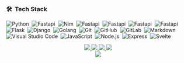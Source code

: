 ### 🛠 &nbsp;Tech Stack

![Python](https://img.shields.io/badge/Python-3776AB?style=for-the-badge&logo=python&logoColor=white)&nbsp;
![Fastapi](https://img.shields.io/badge/FastAPI-005571?style=for-the-badge&logo=fastapi)&nbsp;
![Nim](https://img.shields.io/badge/Nim-%23FFE953.svg?&logo=nim&logoColor=white)&nbsp;
![Fastapi](https://img.shields.io/badge/-postgresql-05122A?style=for-the-badge&logo=postgresql)&nbsp;
![Fastapi](https://img.shields.io/badge/-redis-05122A?style=for-the-badge&logo=redis)&nbsp;
![Fastapi](https://img.shields.io/badge/-mongodb-05122A?style=for-the-badge&logo=mongodb)&nbsp;
![Fastapi](https://img.shields.io/badge/-aws-05122A?style=for-the-badge&logo=aws)&nbsp;
![Flask](https://img.shields.io/badge/-Flask-05122A?style=for-the-badge&logo=flask)&nbsp;
![Django](https://img.shields.io/badge/-Django-05122A?style=for-the-badge&logo=django)&nbsp;
![Golang](https://img.shields.io/badge/Go-00ADD8?style=for-the-badge&logo=go&logoColor=white)&nbsp;
![Git](https://img.shields.io/badge/-Git-05122A?style=for-the-badge&logo=git)&nbsp;
![GitHub](https://img.shields.io/badge/-GitHub-05122A?style=for-the-badge&logo=github)&nbsp;
![GitLab](https://img.shields.io/badge/-GitLab-05122A?style=for-the-badge&logo=gitlab)&nbsp;
![Markdown](https://img.shields.io/badge/-Markdown-05122A?style=for-the-badge&logo=markdown)
![Visual Studio Code](https://img.shields.io/badge/-Visual%20Studio%20Code-05122A?style=for-the-badge&logo=visual-studio-code&logoColor=007ACC)&nbsp;
![JavaScript](https://img.shields.io/badge/-JavaScript-05122A?style=for-the-badge&logo=javascript)&nbsp;
![Node.js](https://img.shields.io/badge/-Node.js-05122A?style=for-the-badge&logo=node.js)&nbsp;
![Express](https://img.shields.io/badge/-Express?style=for-the-badge&logo=javascript)&nbsp;
![Svelte](https://img.shields.io/badge/-Svelte-05122A?style=for-the-badge&logo=Svelte)&nbsp;

<p align="center">
  <a href="https://github.com/korohub">
    <img src="http://github-profile-summary-cards.vercel.app/api/cards/profile-details?username=korohub&theme=transparent" />
  </a>
  <a href="https://github.com/korohub">
    <img src="https://github-readme-streak-stats.herokuapp.com/?user=korohub&hide_border=true&card_width=338&theme=transparent" />
  </a>
  <a href="https://github.com/korohub">
    <img src="http://github-profile-summary-cards.vercel.app/api/cards/stats?username=korohub&theme=transparent" />
  </a>
  <a href="https://github.com/korohub">
    <img src="https://github-readme-stats.vercel.app/api/top-langs/?username=korohub&langs_count=10&exclude_repo=&hide=php,c,makefile,html,css,sass,nix,nunjucks,tsql,dockerfile,shell&card_width=699&hide_border=true&theme=transparent" />
  </a>
  <br/>
  <a href="https://github.com/korohub">
    <img src="https://komarev.com/ghpvc/?username=korohub&color=blue&style=flat" />
  </a>
</p>
